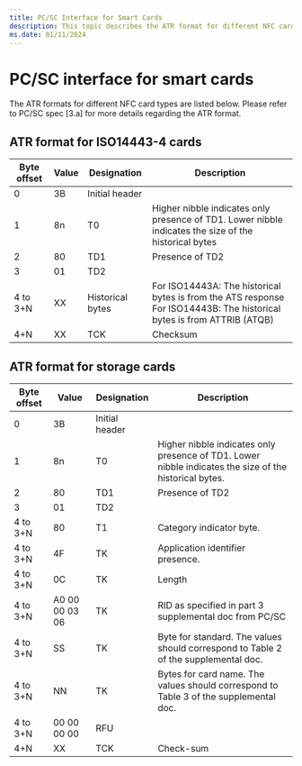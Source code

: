 ```yaml
---
title: PC/SC Interface for Smart Cards
description: This topic describes the ATR format for different NFC card types. 
ms.date: 01/11/2024
---
```


# PC/SC interface for smart cards

The ATR formats for different NFC card types are listed below. Please refer to PC/SC spec \[3.a\] for more details regarding the ATR format.

## ATR format for ISO14443-4 cards

| Byte offset | Value | Designation | Description |
|---|---|---|---|
| 0 | 3B | Initial header |  |
| 1 | 8n | T0 | Higher nibble indicates only presence of TD1. Lower nibble indicates the size of the historical bytes |
| 2 | 80 | TD1 | Presence of TD2 |
| 3 | 01 | TD2 | &nbsp; |
| 4 to 3+N | XX | Historical bytes | For ISO14443A: The historical bytes is from the ATS response</br>For ISO14443B: The historical bytes is from ATTRIB (ATQB) |
| 4+N | XX | TCK | Checksum |

## ATR format for storage cards

| Byte offset | Value | Designation | Description |
|---|---|---|---|
| 0 | 3B | Initial header | &nbsp; |
| 1 | 8n | T0 | Higher nibble indicates only presence of TD1. Lower nibble indicates the size of the historical bytes. |
| 2 | 80 | TD1 | Presence of TD2 |
| 3 | 01 | TD2 | &nbsp; |
| 4 to 3+N | 80 | T1 | Category indicator byte. |
| 4 to 3+N | 4F | TK | Application identifier presence. |
| 4 to 3+N | 0C | TK | Length |
| 4 to 3+N | A0 00 00 03 06 | TK | RID as specified in part 3 supplemental doc from PC/SC |
| 4 to 3+N | SS | TK | Byte for standard. The values should correspond to Table 2 of the supplemental doc. |
| 4 to 3+N | NN | TK | Bytes for card name. The values should correspond to Table 3 of the supplemental doc. |
| 4 to 3+N | 00 00 00 00 | RFU | &nbsp; |
| 4+N | XX | TCK | Check-sum |
